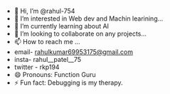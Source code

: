 - 👋 Hi, I’m @rahul-754
- 👀 I’m interested in Web dev and Machin learining...
- 🌱 I’m currently learning about AI
- 💞️ I’m looking to collaborate on any projects...
- 📫 How to reach me ...
- email- rahulkumar69953175@gmail.com
- insta- rahul__patel__75
- twitter - rkp194
- 😄 Pronouns: Function Guru
- ⚡ Fun fact: Debugging is my therapy.

<!---
rahul-754/rahul-754 is a ✨ special ✨ repository because its `README.md` (this file) appears on your GitHub profile.
You can click the Preview link to take a look at your changes.
--->
